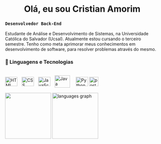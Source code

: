 # <div align=center> Olá, eu sou Cristian Amorim</div>

### **`Desenvolvedor Back-End`**

Estudante de Análise e Desenvolvimento de Sistemas, na Universidade Católica do Salvador (Ucsal). Atualmente estou cursando o terceiro semestre. Tenho como meta aprimorar meus conhecimentos em desenvolvimento de software, para resolver problemas através do mesmo.

### 🤖 Linguagens e Tecnologias
<div style="display: inline_block"><br>
    <img 
        align="center" 
        alt="HTML"
        title="HTML" 
        height="30px"
        width="40px" 
        style="padding-right: 10px;" 
        src="https://cdn.jsdelivr.net/gh/devicons/devicon@latest/icons/html5/html5-original.svg" 
    />
    <img 
        align="center" 
        alt="CSS" 
        title="CSS"
        height="30px"
        width="40px" 
        style="padding-right: 10px;" 
        src="https://cdn.jsdelivr.net/gh/devicons/devicon@latest/icons/css3/css3-original.svg" 
    />
    <img 
        align="center" 
        alt="JavaScript" 
        title="JavaScript"
        height="30px"
        width="40px" 
        style="padding-right: 10px;" 
        src="https://cdn.jsdelivr.net/gh/devicons/devicon@latest/icons/javascript/javascript-original.svg" 
    />
    <img 
        align="center" 
        alt="Java"
        title="Java" 
        height="40px"
        width="50px" 
        style="padding-right: 15px;" 
        src="https://cdn.jsdelivr.net/gh/devicons/devicon@latest/icons/java/java-original-wordmark.svg" 
    />
    <img 
        align="center" 
        alt="Python" 
        height="30px" 
        width="40px" 
        src="https://www.svgrepo.com/show/452091/python.svg"
        />
    <img
        align="center"
        alt="postgre"
        title="Postegre"
        height="30px"
        width="30px"
        style="padding-right: 10px;"
        src="https://upload.wikimedia.org/wikipedia/commons/thumb/2/29/Postgresql_elephant.svg/1163px-Postgresql_elephant.svg.png"
    />
    <br/>
    <br/>
</div>

<div align="left">
  <img src="https://github-readme-stats-three-coral-69.vercel.app/api?username=CristiankAmorim&show_icons=true&count_private=true&theme=algolia" height="150" />
  <img src="https://github-readme-stats.vercel.app/api/top-langs?username=CristiankAmorim&layout=compact&langs_count=6&exclude_repo=credit-analysis-AI,service-cancellation-analysis&theme=algolia&cache_seconds=1800" height="150" alt="languages graph" />
</div>
